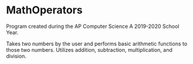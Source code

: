 # MathOperators

Program created during the AP Computer Science A 2019-2020 School Year.

Takes two numbers by the user and performs basic arithmetic functions to those two numbers.
Utilizes addition, subtraction, multiplication, and division.
